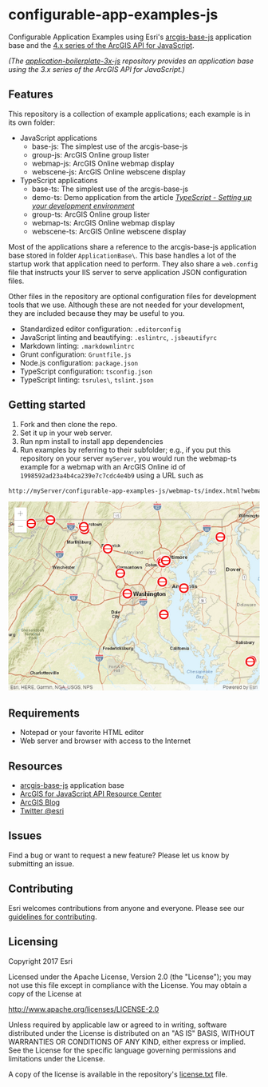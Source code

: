 # configurable-app-examples-js

Configurable Application Examples using Esri's [arcgis-base-js](https://github.com/Esri/application-base-js) application base and the [4.x series of the ArcGIS API for JavaScript](http://help.arcgis.com/en/webapi/javascript/arcgis/index.html).

*(The [application-boilerplate-3x-js](https://github.com/Esri/application-boilerplate-3x-js) repository provides an application base using the 3.x series of the ArcGIS API for JavaScript.)*

## Features

This repository is a collection of example applications; each example is in its own folder:

* JavaScript applications
  * base-js: The simplest use of the arcgis-base-js
  * group-js: ArcGIS Online group lister
  * webmap-js: ArcGIS Online webmap display
  * webscene-js: ArcGIS Online webscene display
* TypeScript applications
  * base-ts: The simplest use of the arcgis-base-js
  * demo-ts: Demo application from the article *[TypeScript - Setting up your development environment](https://developers.arcgis.com/javascript/latest/guide/typescript-setup/index.html)*
  * group-ts: ArcGIS Online group lister
  * webmap-ts: ArcGIS Online webmap display
  * webscene-ts: ArcGIS Online webscene display

Most of the applications share a reference to the arcgis-base-js application base stored in folder `ApplicationBase\`. This base handles a lot of the startup work that application need to perform. They also share a `web.config` file that instructs your IIS server to serve application JSON configuration files.

Other files in the repository are optional configuration files for development tools that we use. Although these are not needed for your development, they are included because they may be useful to you.

* Standardized editor configuration: `.editorconfig`
* JavaScript linting and beautifying: `.eslintrc`, `.jsbeautifyrc`
* Markdown linting: `.markdownlintrc`
* Grunt configuration: `Gruntfile.js`
* Node.js configuration: `package.json`
* TypeScript configuration: `tsconfig.json`
* TypeScript linting: `tsrules\`, `tslint.json`

## Getting started

1. Fork and then clone the repo.
2. Set it up in your web server.
3. Run npm install to install app dependencies
4. Run examples by referring to their subfolder; e.g., if you put this repository on your server `myServer`, you would run the webmap-ts example for a webmap with an ArcGIS Online id of `1998592ad23a4b4ca239e7c7cdc4e4b9` using a URL such as

```HTML
http://myServer/configurable-app-examples-js/webmap-ts/index.html?webmap=1998592ad23a4b4ca239e7c7cdc4e4b9
```

![Example of the webmap-ts application](webmap-ts/webmap-ts.png "Example of the webmap-ts application")

## Requirements

* Notepad or your favorite HTML editor
* Web server and browser with access to the Internet

## Resources

* [arcgis-base-js](https://github.com/Esri/application-base-js) application base
* [ArcGIS for JavaScript API Resource Center](http://help.arcgis.com/en/webapi/javascript/arcgis/index.html)
* [ArcGIS Blog](http://blogs.esri.com/esri/arcgis/)
* [Twitter @esri](http://twitter.com/esri)

## Issues

Find a bug or want to request a new feature?  Please let us know by submitting an issue.

## Contributing

Esri welcomes contributions from anyone and everyone. Please see our [guidelines for contributing](https://github.com/esri/contributing).

## Licensing

Copyright 2017 Esri

Licensed under the Apache License, Version 2.0 (the "License"); you may not use this file except in compliance with the License. You may obtain a copy of the License at

   <http://www.apache.org/licenses/LICENSE-2.0>

Unless required by applicable law or agreed to in writing, software distributed under the License is distributed on an "AS IS" BASIS, WITHOUT WARRANTIES OR CONDITIONS OF ANY KIND, either express or  implied. See the License for the specific language governing permissions and limitations under the License.

A copy of the license is available in the repository's [license.txt](https://raw.github.com/Esri/configurable-app-examples-js/master/license.txt) file.
